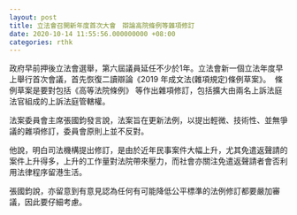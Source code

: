 ```yaml
---
layout: post
title: 立法會召開新年度首次大會　辯論高院條例等雜項修訂
date: 2020-10-14 11:55:56.000000000 +08:00
categories: rthk
---
```


政府早前押後立法會選舉，第六屆議員延任不少於1年。立法會新一個立法年度早上舉行首次會議，首先恢復二讀辯論《2019 年成文法(雜項規定)條例草案》。  條例草案是要對包括《高等法院條例》 等作出雜項修訂，包括擴大由兩名上訴法庭法官組成的上訴法庭管轄權。 

法案委員會主席張國鈞發言說，法案旨在更新法例，以提出輕微、技術性、並無爭議的雜項修訂，委員會原則上並不反對。

他說，明白司法機構提出修訂，是由於近年民事案件大幅上升，尤其免遣返聲請的案件上升得多，上升的工作量對法院帶來壓力，而社會亦關注免遣返聲請者會否利用法律程序留港生活。

張國鈞說，亦留意到有意見認為任何有可能降低公平標準的法例修訂都要嚴加審議，因此要仔細考慮。
